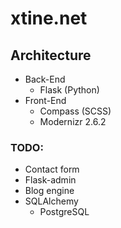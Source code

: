 # xtine.net

## Architecture
* Back-End
    * Flask (Python)
* Front-End
    * Compass (SCSS)
    * Modernizr 2.6.2

### TODO:
* Contact form
* Flask-admin
* Blog engine
* SQLAlchemy
    * PostgreSQL

